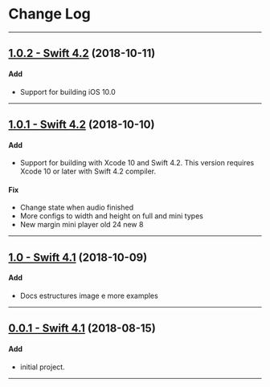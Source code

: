 # Change Log

-----

## [1.0.2 - Swift 4.2](https://github.com/micheltlutz/MLAudioPlayer/releases/tag/v1.0.2) (2018-10-11)

#### Add
* Support for building iOS 10.0

---

## [1.0.1 - Swift 4.2](https://github.com/micheltlutz/MLAudioPlayer/releases/tag/v1.0.1) (2018-10-10)

#### Add
* Support for building with Xcode 10 and Swift 4.2. This version requires Xcode 10 or later with Swift 4.2 compiler.

#### Fix

- Change state when audio finished
- More configs to width and height on full and mini types
- New margin mini player old 24 new 8

---

## [1.0 - Swift 4.1](https://github.com/micheltlutz/MLAudioPlayer/releases/tag/v1.0) (2018-10-09)

#### Add
* Docs estructures image e more examples

---

## [0.0.1 - Swift 4.1](https://github.com/micheltlutz/MLAudioPlayer/releases/tag/v0.0.1) (2018-08-15)

#### Add
* initial project.


---

